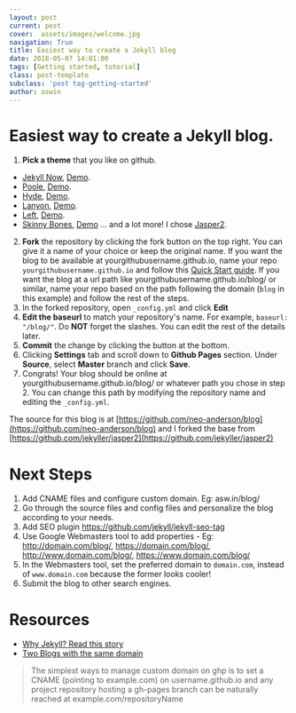 ```yaml
---
layout: post
current: post
cover:  assets/images/welcome.jpg
navigation: True
title: Easiest way to create a Jekyll blog
date: 2018-05-07 14:01:00
tags: [Getting started, tutorial]
class: post-template
subclass: 'post tag-getting-started'
author: aswin
---
```


# Easiest way to create a Jekyll blog.

1. **Pick a theme** that you like on github.
- [Jekyll Now](https://github.com/barryclark/jekyll-now), [Demo](http://www.jekyllnow.com/).
- [Poole](https://github.com/poole/poole), [Demo](http://demo.getpoole.com/).
- [Hyde](https://github.com/poole/hyde), [Demo](http://hyde.getpoole.com/).
- [Lanyon](https://github.com/poole/lanyon), [Demo](http://lanyon.getpoole.com/).
- [Left](https://github.com/holman/left), [Demo](http://zachholman.com/posts/left).
- [Skinny Bones](https://github.com/mmistakes/skinny-bones-jekyll), [Demo](https://mmistakes.github.io/skinny-bones-jekyll/)
... and a lot more!
I chose [Jasper2](https://github.com/jekyller/jasper2).
2. **Fork** the repository by clicking the fork button on the top right. You can give it a name of your choice or keep the original name. If you want the blog to be available at yourgithubusername.github.io, name your repo `yourgithubusername.github.io` and follow this [Quick Start guide](https://github.com/barryclark/jekyll-now). If you want the blog at a url path like yourgithubusername.github.io/blog/ or similar, name your repo based on the path following the domain (`blog` in this example) and follow the rest of the steps.
3. In the forked repository, open `_config.yml` and click **Edit**
4. **Edit the baseurl** to match your repository's name. For example, `baseurl: "/blog/"`. Do **NOT** forget the slashes. You can edit the rest of the details later.
5. **Commit** the change by clicking the button at the bottom.
6. Clicking **Settings** tab and scroll down to **Github Pages** section. Under **Source**, select **Master** branch and click **Save**.
7. Congrats! Your blog should be online at yourgithubusername.github.io/blog/ or whatever path you chose in step 2. You can change this path by modifying the repository name and editing the `_config.yml`.

The source for this blog is at [https://github.com/neo-anderson/blog](https://github.com/neo-anderson/blog) and I forked the base from [https://github.com/jekyller/jasper2](https://github.com/jekyller/jasper2)

# Next Steps
1. Add CNAME files and configure custom domain. Eg: asw.in/blog/
2. Go through the source files and config files and personalize the blog according to your needs. 
3. Add SEO plugin https://github.com/jekyll/jekyll-seo-tag
4. Use Google Webmasters tool to add properties - Eg: http://domain.com/blog/, https://domain.com/blog/, http://www.domain.com/blog/, https://www.domain.com/blog/
5. In the Webmasters tool, set the preferred domain to `domain.com`, instead of `www.domain.com` because the former looks cooler!
6. Submit the blog to other search engines.

# Resources
- [Why Jekyll? Read this story](https://intersect.whitefusion.io/open-web/goodbye-medium-hello-jekyll)
- [Two Blogs with the same domain](https://stackoverflow.com/questions/31914048/how-to-set-up-two-jekyll-blogs-on-github-pages-with-the-same-domain-cname)
> The simplest ways to manage custom domain on ghp is to set a CNAME (pointing to example.com) on username.github.io and any project repository hosting a gh-pages branch can be naturally reached at example.com/repositoryName
